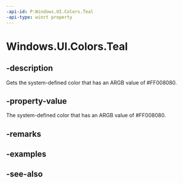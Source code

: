 ```yaml
---
-api-id: P:Windows.UI.Colors.Teal
-api-type: winrt property
---
```


<!-- Property syntax
public Windows.UI.Color Teal { get; }
-->

# Windows.UI.Colors.Teal

## -description

Gets the system-defined color that has an ARGB value of #FF008080.



## -property-value

The system-defined color that has an ARGB value of #FF008080.

## -remarks

## -examples

## -see-also
